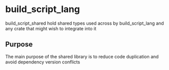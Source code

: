 # build_script_lang
build_script_shared hold shared types used across by build_script_lang and any crate that might wish to integrate into it

## Purpose
The main purpose of the shared library is to reduce code duplication and avoid dependency version conflicts
